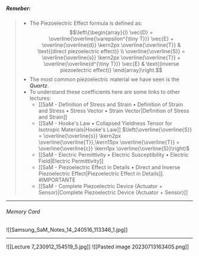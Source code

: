 ##### ***Remeber***:

> - The Piezoelectric Effect formula is defined as:$$\left\{\begin{array}{l} \vec{D} = \overline{\overline{\varepsilon^{\tiny T}}} \vec{E} + \overline{\overline{d}} \kern2px \overline{\overline{T}} & \text{(direct piezoelectric effect)} \\ \overline{\overline{S}} = \overline{\overline{s}} \kern2px \overline{\overline{T}} + \overline{\overline{d^{\tiny T}}} \vec{E} & \text{(inverse piezoelectric effect)} \end{array}\right.$$
> - The most common piezoelectric material we have seen is the ***Quartz***.
> - To understand these coefficients here are some links to other lectures:
> 	- [[SaM - Definition of Stress and Strain • Definition of Strain and Stress • Stress Vector • Strain Vector|Definition of Stress and Strain]]
> 	- [[SaM - Hooke's Law • Collapsed Yieldness Tensor for Isotropic Materials|Hooke's Law]] $\left(\overline{\overline{S}} = \overline{\overline{s}} \kern2px \overline{\overline{T}},\kern15px \overline{\overline{T}} = \overline{\overline{c}} \kern1px \overline{\overline{S}}\right)$
> 	- [[SaM - Electric Permittivity • Electric Susceptibility • Electric Field|Electric Permittivity]]
> 	- [[SaM - Piezoelectric Effect in Details • Direct and Inverse Piezoelectric Effect|Piezoelectric Effect in Details]]. #IMPORTANTE 
> 	- [[SaM - Complete Piezoelectric Device (Actuator + Sensor)|Complete Piezoelectric Device (Actuator + Sensor)]]

---
###### Memory Card
![[Samsung_SaM_Notes_14_240516_113346_1.jpg]]

---
![[Lecture 7_230912_154519_5.jpg]]
![[Pasted image 20230713163405.png]]
